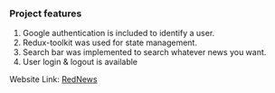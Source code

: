 ### Project features

1. Google authentication is included to identify a user.
2. Redux-toolkit was used for state management. 
3. Search bar was implemented to search whatever news you want.
4. User login & logout is available

Website Link: [RedNews](https://rednews.netlify.app/)
